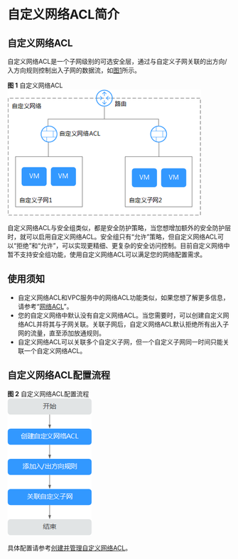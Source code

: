 # 自定义网络ACL简介<a name="bms_umn_0048"></a>

## 自定义网络ACL<a name="section0161560561"></a>

自定义网络ACL是一个子网级别的可选安全层，通过与自定义子网关联的出方向/入方向规则控制出入子网的数据流，如[图1](#fig09941104210)所示。

**图 1**  自定义网络ACL<a name="fig09941104210"></a>  
![](figures/自定义网络ACL.png "自定义网络ACL")

自定义网络ACL与安全组类似，都是安全防护策略，当您想增加额外的安全防护层时，就可以启用自定义网络ACL。安全组只有“允许”策略，但自定义网络ACL可以“拒绝”和“允许”，可以实现更精细、更复杂的安全访问控制。目前自定义网络中暂不支持安全组功能，使用自定义网络ACL可以满足您的网络配置需求。

## 使用须知<a name="section472910373539"></a>

-   自定义网络ACL和VPC服务中的网络ACL功能类似，如果您想了解更多信息，请参考“[网络ACL](https://support.huaweicloud.com/productdesc-vpc/zh-cn_topic_0051746676.html)”。
-   您的自定义网络中默认没有自定义网络ACL。当您需要时，可以创建自定义网络ACL并将其与子网关联。关联子网后，自定义网络ACL默认拒绝所有出入子网的流量，直至添加放通规则。
-   自定义网络ACL可以关联多个自定义子网，但一个自定义子网同一时间只能关联一个自定义网络ACL。

## 自定义网络ACL配置流程<a name="section1384985717314"></a>

**图 2**  自定义网络ACL配置流程<a name="fig115851936565"></a>  
![](figures/自定义网络ACL配置流程.png "自定义网络ACL配置流程")

具体配置请参考[创建并管理自定义网络ACL](创建并管理自定义网络ACL.md)。

